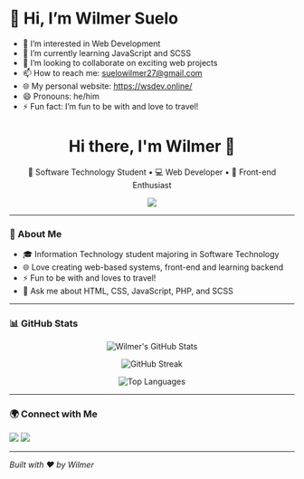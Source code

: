 # 👋 Hi, I’m Wilmer Suelo  
- 👀 I’m interested in Web Development  
- 🌱 I’m currently learning JavaScript and SCSS  
- 💞️ I’m looking to collaborate on exciting web projects  
- 📫 How to reach me: suelowilmer27@gmail.com  
- 🌐 My personal website: https://wsdev.online/
- 😄 Pronouns: he/him  
- ⚡ Fun fact: I’m fun to be with and love to travel!  



<h1 align="center">Hi there, I'm Wilmer 👋</h1>

<p align="center">
  🚀 Software Technology Student • 💻 Web Developer • 🎨 Front-end Enthusiast
</p>

<p align="center">
  <a href="https://github.com/suelowilmer"><img src="https://readme-typing-svg.herokuapp.com?font=Fira+Code&duration=3000&pause=1000&color=F7D745&center=true&vCenter=true&width=435&lines=Code.+Design.+Build.;Passionate+about+Web+Development.;Always+learning+new+tech!"></a>
</p>

---

### 🧠 About Me

- 🎓 Information Technology student majoring in Software Technology
- 🌐 Love creating web-based systems, front-end and learning backend
- ⚡ Fun to be with and loves to travel!
- 💬 Ask me about HTML, CSS, JavaScript, PHP, and SCSS

---

### 📊 GitHub Stats

<p align="center">
  <img src="https://github-readme-stats.vercel.app/api?username=suelowilmer&show_icons=true&theme=radical&hide_border=true" alt="Wilmer's GitHub Stats" />
</p>

<p align="center">
  <img src="https://github-readme-streak-stats.herokuapp.com?user=suelowilmer&theme=radical&hide_border=true" alt="GitHub Streak" />
</p>

<p align="center">
  <img src="https://github-readme-stats.vercel.app/api/top-langs/?username=suelowilmer&layout=compact&theme=radical&hide_border=true" alt="Top Languages" />
</p>

---

### 🌍 Connect with Me

<p>
  <a href="mailto:suelowilmer27@gmail.com"><img src="https://img.shields.io/badge/Gmail-D14836?style=flat-square&logo=gmail&logoColor=white"/></a>
  <a href="https://github.com/suelowilmer"><img src="https://img.shields.io/badge/GitHub-100000?style=flat-square&logo=github&logoColor=white"/></a>
</p>

---

*Built with ❤️ by Wilmer*

